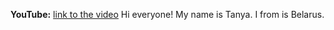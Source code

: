 **YouTube:** [link to the video](https://youtu.be/U7ak4BASXEk)
Hi everyone!
My name is Tanya.
I from is Belarus.
